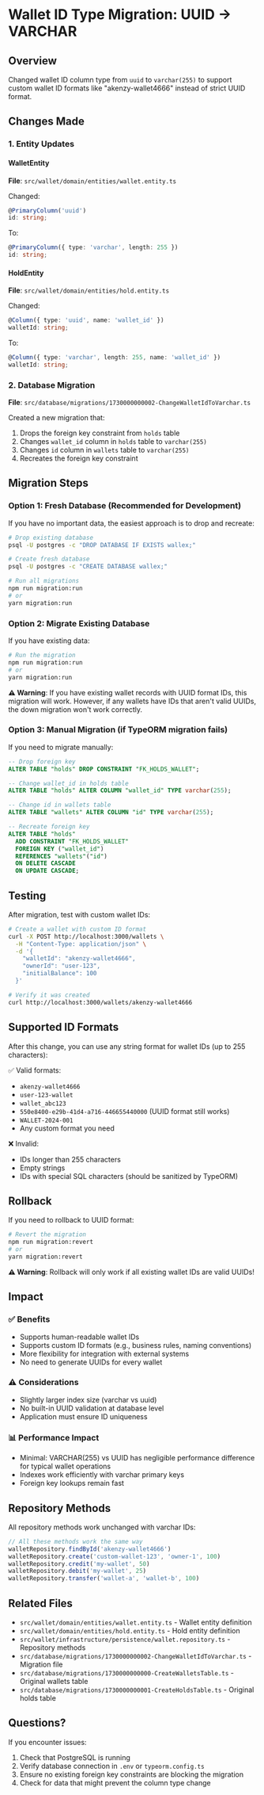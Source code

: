 # Wallet ID Type Migration: UUID → VARCHAR

## Overview
Changed wallet ID column type from `uuid` to `varchar(255)` to support custom wallet ID formats like "akenzy-wallet4666" instead of strict UUID format.

## Changes Made

### 1. Entity Updates

#### WalletEntity
**File**: `src/wallet/domain/entities/wallet.entity.ts`

Changed:
```typescript
@PrimaryColumn('uuid')
id: string;
```

To:
```typescript
@PrimaryColumn({ type: 'varchar', length: 255 })
id: string;
```

#### HoldEntity
**File**: `src/wallet/domain/entities/hold.entity.ts`

Changed:
```typescript
@Column({ type: 'uuid', name: 'wallet_id' })
walletId: string;
```

To:
```typescript
@Column({ type: 'varchar', length: 255, name: 'wallet_id' })
walletId: string;
```

### 2. Database Migration

**File**: `src/database/migrations/1730000000002-ChangeWalletIdToVarchar.ts`

Created a new migration that:
1. Drops the foreign key constraint from `holds` table
2. Changes `wallet_id` column in `holds` table to `varchar(255)`
3. Changes `id` column in `wallets` table to `varchar(255)`
4. Recreates the foreign key constraint

## Migration Steps

### Option 1: Fresh Database (Recommended for Development)

If you have no important data, the easiest approach is to drop and recreate:

```bash
# Drop existing database
psql -U postgres -c "DROP DATABASE IF EXISTS wallex;"

# Create fresh database
psql -U postgres -c "CREATE DATABASE wallex;"

# Run all migrations
npm run migration:run
# or
yarn migration:run
```

### Option 2: Migrate Existing Database

If you have existing data:

```bash
# Run the migration
npm run migration:run
# or
yarn migration:run
```

**⚠️ Warning**: If you have existing wallet records with UUID format IDs, this migration will work. However, if any wallets have IDs that aren't valid UUIDs, the down migration won't work correctly.

### Option 3: Manual Migration (if TypeORM migration fails)

If you need to migrate manually:

```sql
-- Drop foreign key
ALTER TABLE "holds" DROP CONSTRAINT "FK_HOLDS_WALLET";

-- Change wallet_id in holds table
ALTER TABLE "holds" ALTER COLUMN "wallet_id" TYPE varchar(255);

-- Change id in wallets table
ALTER TABLE "wallets" ALTER COLUMN "id" TYPE varchar(255);

-- Recreate foreign key
ALTER TABLE "holds" 
  ADD CONSTRAINT "FK_HOLDS_WALLET" 
  FOREIGN KEY ("wallet_id") 
  REFERENCES "wallets"("id") 
  ON DELETE CASCADE 
  ON UPDATE CASCADE;
```

## Testing

After migration, test with custom wallet IDs:

```bash
# Create a wallet with custom ID format
curl -X POST http://localhost:3000/wallets \
  -H "Content-Type: application/json" \
  -d '{
    "walletId": "akenzy-wallet4666",
    "ownerId": "user-123",
    "initialBalance": 100
  }'

# Verify it was created
curl http://localhost:3000/wallets/akenzy-wallet4666
```

## Supported ID Formats

After this change, you can use any string format for wallet IDs (up to 255 characters):

✅ Valid formats:
- `akenzy-wallet4666`
- `user-123-wallet`
- `wallet_abc123`
- `550e8400-e29b-41d4-a716-446655440000` (UUID format still works)
- `WALLET-2024-001`
- Any custom format you need

❌ Invalid:
- IDs longer than 255 characters
- Empty strings
- IDs with special SQL characters (should be sanitized by TypeORM)

## Rollback

If you need to rollback to UUID format:

```bash
# Revert the migration
npm run migration:revert
# or
yarn migration:revert
```

**⚠️ Warning**: Rollback will only work if all existing wallet IDs are valid UUIDs!

## Impact

### ✅ Benefits
- Supports human-readable wallet IDs
- Supports custom ID formats (e.g., business rules, naming conventions)
- More flexibility for integration with external systems
- No need to generate UUIDs for every wallet

### ⚠️ Considerations
- Slightly larger index size (varchar vs uuid)
- No built-in UUID validation at database level
- Application must ensure ID uniqueness

### 📊 Performance Impact
- Minimal: VARCHAR(255) vs UUID has negligible performance difference for typical wallet operations
- Indexes work efficiently with varchar primary keys
- Foreign key lookups remain fast

## Repository Methods

All repository methods work unchanged with varchar IDs:

```typescript
// All these methods work the same way
walletRepository.findById('akenzy-wallet4666')
walletRepository.create('custom-wallet-123', 'owner-1', 100)
walletRepository.credit('my-wallet', 50)
walletRepository.debit('my-wallet', 25)
walletRepository.transfer('wallet-a', 'wallet-b', 100)
```

## Related Files

- `src/wallet/domain/entities/wallet.entity.ts` - Wallet entity definition
- `src/wallet/domain/entities/hold.entity.ts` - Hold entity definition
- `src/wallet/infrastructure/persistence/wallet.repository.ts` - Repository methods
- `src/database/migrations/1730000000002-ChangeWalletIdToVarchar.ts` - Migration file
- `src/database/migrations/1730000000000-CreateWalletsTable.ts` - Original wallets table
- `src/database/migrations/1730000000001-CreateHoldsTable.ts` - Original holds table

## Questions?

If you encounter issues:
1. Check that PostgreSQL is running
2. Verify database connection in `.env` or `typeorm.config.ts`
3. Ensure no existing foreign key constraints are blocking the migration
4. Check for data that might prevent the column type change

